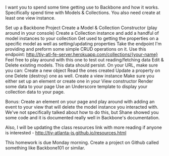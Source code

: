 I want you to spend some time getting use to Backbone and how it works. Specifically spend time with Models & Collections. You also need create at least one view instance.

Set up a Backbone Project
Create a Model & Collection Constructor (play around in your console)
Create a Collection instance and add a handful of model instances to your collection
Get used to getting the properties on a specific model as well as setting/updating properties
Take the endpoint I'm providing and preform some simple CRUD operations on it.
Use this endpoint: http://tiy-atl-fe-server.herokuapp.com/collections/{your-name}
Feel free to play around with this one to test out reading/fetching data
Edit & Delete existing models. This data should persist. On your URL, make sure you can:
Create a new object
Read the ones created
Update a property on one
Delete (destroy) one as well.
Create a view instance
Make sure you either set up an element or create one in your View constructor
Render some data to your page
Use an Underscore template to display your collection data to your page.

Bonus: Create an element on your page and play around with adding an event to your view that will delete the model instance you interacted with. We've not specifically talked about how to do this, but Shane showed you some code and it is documented really well in Backbone's documentation.

Also, I will be updating the class resources link with more reading if anyone is interested - http://tiy-atlanta-js.github.io/resources.html

This homework is due Monday morning. Create a project on Github called something like Backbone101 or similar.